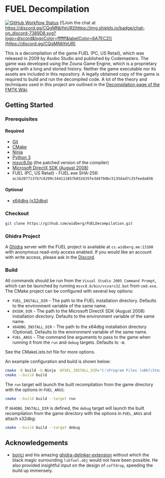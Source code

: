 # FUEL Decompilation

[![GitHub Workflow Status](https://img.shields.io/github/actions/workflow/status/widberg/FUELDecompilation/build.yml)](https://github.com/widberg/FUELDecompilation/actions)
[![Join the chat at https://discord.gg/CQgMNbYeUR](https://img.shields.io/badge/chat-on_discord-7389D8.svg?logo=discord&logoColor=ffffff&labelColor=6A7EC2)](https://discord.gg/CQgMNbYeUR)

This is a decompilation of the game FUEL (PC, US Retail), which was released in 2009 by Asobo Studio and published by Codemasters. The game was developed using the Zouna Game Engine, which is a proprietary engine with a long and storied history. Neither the game executable nor its assets are included in this repository. A legally obtained copy of the game is required to build and run the decompiled code. A lot of the theory and techniques used in this project are outlined in the [Decompilation page of the FMTK Wiki](https://github.com/widberg/fmtk/wiki/Decompilation).

## Getting Started

### Prerequisites

#### Required

* [Git](https://git-scm.com/)
* [CMake](https://cmake.org/)
* [Ninja](https://github.com/ninja-build/ninja)
* [Python 3](https://www.python.org/downloads/)
* [msvc8.0p](https://github.com/widberg/msvc8.0/tree/msvc8.0p) (the patched version of the compiler)
* [Microsoft DirectX SDK (August 2008)](https://archive.org/details/dxsdk_aug08)
* FUEL (PC, US Retail) - FUEL.exe SHA-256: `ac1b2077137b7c6299c344111857b032635fe3d4794bc5135dad7c35feeda856`

#### Optional

* [x64dbg (x32dbg)](https://github.com/x64dbg/x64dbg)

### Checkout

```sh
git clone https://github.com/widberg/FUELDecompilation.git
```

### Ghidra Project

A [Ghidra](https://ghidra-sre.org/) server with the FUEL project is available at `cs.widberg.me:13100` with anonymous read-only access enabled. If you would like an account with write access, please ask in the [Discord](https://discord.gg/CQgMNbYeUR).

### Build

All commands should be run from the `Visual Studio 2005 Command Prompt`, which can be launched by running `msvc8.0/bin/vcvars32.bat` from `cmd.exe`. The CMake project can be configured with several key options:

* `FUEL_INSTALL_DIR` - The path to the FUEL installation directory. Defaults to the environment variable of the same name.
* `DXSDK_DIR` - The path to the Microsoft DirectX SDK (August 2008) installation directory. Defaults to the environment variable of the same name.
* `X64DBG_INSTALL_DIR` - The path to the x64dbg installation directory (Optional). Defaults to the environment variable of the same name.
* `FUEL_ARGS` - The command line arguments to pass to the game when running it from the `run` and `debug` targets. Defaults to `-W`.

See the CMakeLists.txt file for more options.

An example configuration and build is shown below:

```sh
cmake -B build -G Ninja -DFUEL_INSTALL_DIR="C:\Program Files (x86)\Steam\steamapps\common\FUEL" -DDXSDK_DIR="C:\Program Files (x86)\Microsoft DirectX SDK (August 2008)"
cmake --build build
```

The `run` target will launch the built recompilation from the game directory with the options in `FUEL_ARGS`:

```sh
cmake --build build --target run
```

If `X64DBG_INSTALL_DIR` is defined, the `debug` target will launch the built recompilation from the game directory with the options in `FUEL_ARGS` and attach x32dbg:

```sh
cmake --build build --target debug
```

## Acknowledgements

* [boricj](https://github.com/boricj) and his amazing [ghidra-delinker-extension](https://github.com/boricj/ghidra-delinker-extension) without which the black magic surrounding `libfuel.obj` would not have been possible. He also provided insightful input on the design of `coffdrop`, speeding the build up immensely.
